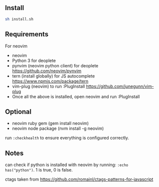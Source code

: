 ## Install

```bash
sh install.sh
```

## Requirements
For neovim

* neovim
* Python 3 for deoplete
* pynvim (neovim python client) for deoplete https://github.com/neovim/pynvim
* tern (install globally) for JS autocomplete https://www.npmjs.com/package/tern
* vim-plug (neovim) to run :PlugInstall https://github.com/junegunn/vim-plug
* Once all the above is installed, open neovim and run :PlugInstall

## Optional
* neovim ruby gem (gem install neovim)
* neovim node package (nvm install -g neovim)

run `:checkhealth` to ensure everything is configured correctly.

## Notes
can check if python is installed with neovim by running: `:echo has("python")`.
1 is true, 0 is false.

ctags taken from https://github.com/romainl/ctags-patterns-for-javascript
